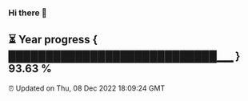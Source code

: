 ### Hi there 👋
⏳ Year progress { ████████████████████████████▁▁ } 93.63 %
---
⏰ Updated on Thu, 08 Dec 2022 18:09:24 GMT

